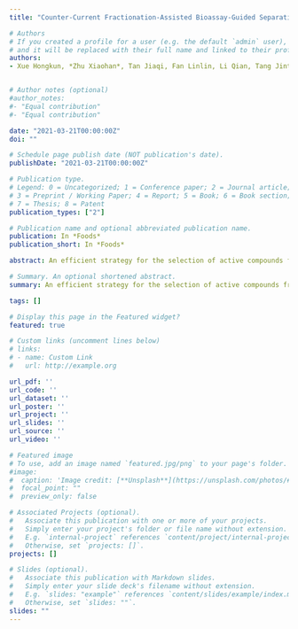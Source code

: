 ```yaml
---
title: "Counter-Current Fractionation-Assisted Bioassay-Guided Separation of Active Compound from Blueberry and the Interaction between the Active Compound and α-Glucosidase}"

# Authors
# If you created a profile for a user (e.g. the default `admin` user), write the username (folder name) here 
# and it will be replaced with their full name and linked to their profile.
authors:
- Xue Hongkun, *Zhu Xiaohan*, Tan Jiaqi, Fan Linlin, Li Qian, Tang Jintian and Cai Xu


# Author notes (optional)
#author_notes:
#- "Equal contribution"
#- "Equal contribution"

date: "2021-03-21T00:00:00Z"
doi: ""

# Schedule page publish date (NOT publication's date).
publishDate: "2021-03-21T00:00:00Z"

# Publication type.
# Legend: 0 = Uncategorized; 1 = Conference paper; 2 = Journal article;
# 3 = Preprint / Working Paper; 4 = Report; 5 = Book; 6 = Book section;
# 7 = Thesis; 8 = Patent
publication_types: ["2"]

# Publication name and optional abbreviated publication name.
publication: In *Foods*
publication_short: In *Foods*

abstract: An efficient strategy for the selection of active compounds from blueberry based on counter-current fractionation and bioassay-guided separation was established in this study. Blueberry extract showed potential α-glucosidase inhibitory activity. After extraction by different solvents, the active components were enriched in water. The water extract was divided into six fractions via high-speed counter-current chromatography to further track the active components. Results indicated that the α-glucosidase inhibition rate of F4 was remarkable higher than the others. Cyanidin-3-glucoside (C3G) with a purity of 94.16% was successfully separated from F4 through column chromatography, and its structure was identified by ultraviolet spectral, Fourier-transformed infrared spectroscopy, high-performance liquid chromatography-electrospray ionization-tandem mass spectrometry, 1H nuclear magnetic resonance (NMR), and 13C NMR. The interaction mechanism between C3G and α-glucosidase was clearly characterized and described by spectroscopic methods, including fluorescence and circular dichroism (CD) in combination with molecular docking techniques. C3G could spontaneously bind with α-glucosidase to form complexes by hydrogen bonds. The secondary structure of α-glucosidase changed in varying degrees after complexation with C3G. The α-helical and β-turn contents of α-glucosidase decreased, whereas the β-sheet content and the irregular coil structures increased. Molecular docking speculated that C3G could form hydrogen bonds with α-glucosidase by binding to the active sit (Leu 313, Ser 157, Tyr 158, Phe 314, Arg 315, and two Asp 307). These findings may be useful for the development of functional foods to tackle type 2 diabetes.

# Summary. An optional shortened abstract.
summary: An efficient strategy for the selection of active compounds from blueberry based on counter-current fractionation and bioassay-guided separation was established in this study.

tags: []

# Display this page in the Featured widget?
featured: true

# Custom links (uncomment lines below)
# links:
# - name: Custom Link
#   url: http://example.org

url_pdf: ''
url_code: ''
url_dataset: ''
url_poster: ''
url_project: ''
url_slides: ''
url_source: ''
url_video: ''

# Featured image
# To use, add an image named `featured.jpg/png` to your page's folder. 
#image:
#  caption: 'Image credit: [**Unsplash**](https://unsplash.com/photos/#pLCdAaMFLTE)'
#  focal_point: ""
#  preview_only: false

# Associated Projects (optional).
#   Associate this publication with one or more of your projects.
#   Simply enter your project's folder or file name without extension.
#   E.g. `internal-project` references `content/project/internal-project/index.md`.
#   Otherwise, set `projects: []`.
projects: []

# Slides (optional).
#   Associate this publication with Markdown slides.
#   Simply enter your slide deck's filename without extension.
#   E.g. `slides: "example"` references `content/slides/example/index.md`.
#   Otherwise, set `slides: ""`.
slides: ""
---
```


